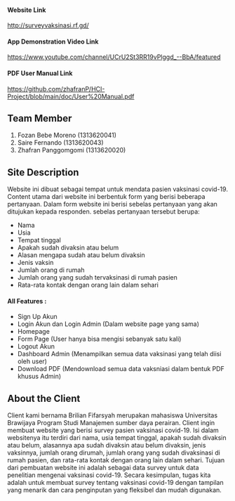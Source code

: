 #### Website Link
http://surveyvaksinasi.rf.gd/


#### App Demonstration Video Link 
https://www.youtube.com/channel/UCrU2St3RR19vPlggd_--BbA/featured

#### PDF User Manual Link 
https://github.com/zhafranP/HCI-Project/blob/main/doc/User%20Manual.pdf


## Team Member
1. Fozan Bebe Moreno (1313620041)
2. Saire Fernando (1313620043)
3. Zhafran Panggomgomi (1313620020)

## Site Description
Website ini dibuat sebagai tempat untuk mendata pasien vaksinasi covid-19. Content utama dari website ini berbentuk form yang berisi beberapa pertanyaan. Dalam form website ini berisi sebelas pertanyaan yang akan ditujukan kepada responden. sebelas pertanyaan tersebut berupa:
  * Nama 
  * Usia 
  * Tempat tinggal
  * Apakah sudah divaksin atau belum
  * Alasan mengapa sudah atau belum divaksin
  * Jenis vaksin
  * Jumlah orang di rumah 
  * Jumlah orang yang sudah tervaksinasi di rumah pasien
  * Rata-rata kontak dengan orang lain dalam sehari

 #### All Features :
 * Sign Up Akun
 * Login Akun dan Login Admin (Dalam website page yang sama)
 * Homepage
 * Form Page (User hanya bisa mengisi sebanyak satu kali)
 * Logout Akun
 * Dashboard Admin (Menampilkan semua data vaksinasi yang telah diisi oleh user)
 * Download PDF (Mendownload semua data vaksniasi dalam bentuk PDF khusus Admin)

## About the Client
Client kami bernama Brilian Fifarsyah merupakan mahasiswa Universitas Brawijaya Program Studi Manajemen sumber daya perairan. Client ingin membuat website yang berisi survey pasien vaksinasi covid-19. Isi dalam websitenya itu terdiri dari nama, usia tempat tinggal, apakah sudah divaksin atau belum, alasannya apa sudah divaksin atau belum divaksin, jenis vaksinnya, jumlah orang dirumah, jumlah orang yang sudah divaksinasi di rumah pasien, dan rata-rata kontak dengan orang lain dalam sehari. Tujuan dari pembuatan website ini adalah sebagai data survey untuk data penelitian mengenai vaksinasi covid-19. Secara kesimpulan, tugas kita adalah untuk membuat survey tentang vaksinasi covid-19 dengan tampilan yang menarik dan cara penginputan yang fleksibel dan mudah digunakan.



